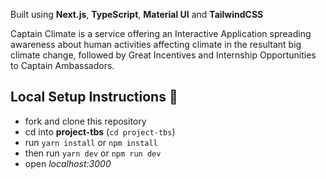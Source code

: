 Built using **Next.js**, **TypeScript**, **Material UI** and **TailwindCSS**

Captain Climate is a service offering an Interactive Application spreading awareness about human activities affecting climate in the resultant big climate change, followed by Great Incentives and Internship Opportunities to Captain Ambassadors.

## Local Setup Instructions :rocket:
- fork and clone this repository
- cd into **project-tbs** (`cd project-tbs`)
- run `yarn install` or `npm install`
- then run `yarn dev` or `npm run dev`
- open _localhost:3000_


 
